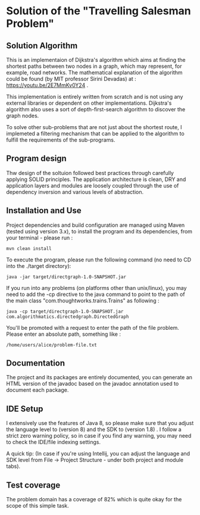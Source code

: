 # Solution of the "Travelling Salesman Problem" 
 

## Solution Algorithm 

This is an implementaion of Dijkstra's algorithm which aims at finding the shortest paths between two nodes in a graph, which may represent, for example, road networks. The mathematical explanation of the algorithm could be found (by MIT professor Sirini Devadas) at : https://youtu.be/2E7MmKv0Y24 .

This implementation is entirely written from scratch and is not using any external libraries or dependent on other implementations. Dijkstra's algorithm also uses a sort of depth-first-search algorithm to discover the graph nodes.

To solve other sub-problems that are not just about the shortest route, I implemeted a filtering mechanism that can be applied to the algorithm to fulfill the requirements of the sub-programs.


## Program design 

Thw design of the soltuion followed best practices through carefully applying SOLID principles. The application architecture is clean, DRY and application layers and modules are loosely coupled through the use of dependency inversion and various levels of abstraction.


## Installation and Use  

Project dependencies and build configuration are managed using Maven (tested using version 3.x), to install the program and its dependencies, from your terminal - please run :

    mvn clean install


To execute the program, please run the following command (no need to CD into the ./target directory):

    java -jar target/directgraph-1.0-SNAPSHOT.jar



If you run into any problems (on platforms other than unix/linux), you may need to add the -cp directive to the java command to point to the path of the main class "com.thoughtworks.trains.Trains" as following :

    java -cp target/directgraph-1.0-SNAPSHOT.jar com.algorithmatics.directedgraph.DirectedGraph


You'll be promoted with a request to enter the path of the file problem. Please enter an absolute path, something like :

    /home/users/alice/problem-file.txt



## Documentation 

The project and its packages are entirely documented, you can generate an HTML version of the javadoc based on the javadoc annotation used to document each package.



## IDE Setup 

I extensively use the features of Java 8, so please make sure that you adjust the language level to (version 8) and the SDK to (version 1.8) . I follow a strict zero warning policy, so in case if you find any warning, you may need to check the IDE/file indexing settings.

A quick tip: (In case if you're using Intellij, you can adjust the language and SDK level from File -> Project Structure - under both project and module tabs). 



## Test coverage 

The problem domain has a coverage of 82% which is quite okay for the scope of this simple task. 
